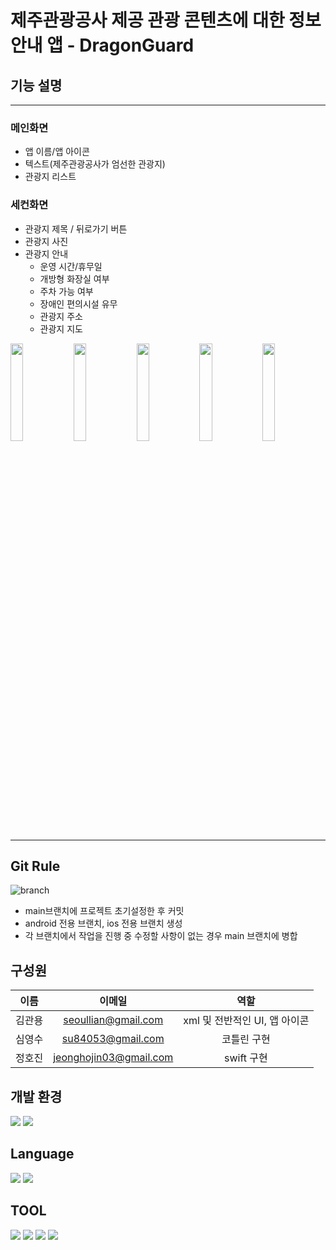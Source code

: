 # 제주관광공사 제공 관광 콘텐츠에 대한 정보 안내 앱 - DragonGuard
 
## 기능 설명
***
 ### 메인화면
 - 앱 이름/앱 아이콘<br>
 - 텍스트(제주관광공사가 엄선한 관광지)<br>
 - 관광지 리스트<br>


 ### 세컨화면
  - 관광지 제목 / 뒤로가기 버튼<br>
  - 관광지 사진<br>
  - 관광지 안내
    + 운영 시간/휴무일
    + 개방형 화장실 여부
    +  주차 가능 여부
    + 장애인 편의시설 유무
    + 관광지 주소
    + 관광지 지도

<img width="20%" src="https://user-images.githubusercontent.com/81843677/183814341-86ab99bb-6182-421a-b489-63ce1e51743d.jpeg"><img width="20%" src="https://user-images.githubusercontent.com/81843677/183814663-311cac6c-c08c-48af-bca7-e2238e3dcd0a.jpeg"><img width="20%" src="https://user-images.githubusercontent.com/81843677/183814741-978217b9-a93b-4c61-93d5-f1179c1edc53.jpeg"><img width="20%" src="https://user-images.githubusercontent.com/81843677/183814815-520e6b34-21dc-4278-8c07-b2e49bd16554.jpeg"><img width="20%" src="https://user-images.githubusercontent.com/81843677/183814825-67206fe6-e23b-44c5-ab50-1333eafef8c9.jpeg">
***

  ## Git Rule
  ![branch](https://user-images.githubusercontent.com/81843677/181170795-b7a13686-49cb-4021-bfdf-aae71a2f0a9c.png)
  - main브랜치에 프로젝트 초기설정한 후 커밋<br>
  - android 전용 브랜치, ios 전용 브랜치 생성<br>
  - 각 브랜치에서 작업을 진행 중 수정할 사항이 없는 경우 main 브랜치에 병합<br>
  
## 구성원

|이름|이메일|역할|
|:-----:|:-----:|:-----:|
|김관용|seoullian@gmail.com|xml 및 전반적인 UI, 앱 아이콘|
|심영수|su84053@gmail.com|코틀린 구현|
|정호진|jeonghojin03@gmail.com|swift 구현|

 ## 개발 환경
<img src="https://img.shields.io/badge/IOS-000000?style=flat-square&logo=Apple&logoColor=white"/> <img src="https://img.shields.io/badge/Android-3DDC84?style=flat-square&logo=Android&logoColor=white"/>

## Language
<img src="https://img.shields.io/badge/Kotlin-7F52FF?style=flat-square&logo=Kotlin&logoColor=white"/> <img src="https://img.shields.io/badge/Swift-F05138?style=flat-square&logo=Swift&logoColor=white"/>

## TOOL
<a href="https://trello.com/b/l1o6UBL3/brainstorm"><img src="https://img.shields.io/badge/Trello-blue?style=flat-square&logo=Trello&logoColor=white&link=https://trello.com/b/DmO8LTNt/%EC%84%B8%ED%83%81%EA%B8%B0-%EC%95%B1-%EC%8A%A4%ED%81%AC%EB%9F%BC-%ED%94%84%EB%A0%88%EC%9E%84%EC%9B%8C%ED%81%AC"/></a> <img src="https://img.shields.io/badge/Android Studio-3DDC84?style=flat-square&logo=Android Studio&logoColor=white"/>  <img src="https://img.shields.io/badge/Xcode- 147EFB?style=flat-square&logo=Xcode&logoColor=white"/> <img src="https://img.shields.io/badge/Kakao- FFCD00?style=flat-square&logo=Kakao&logoColor=white"/> 


